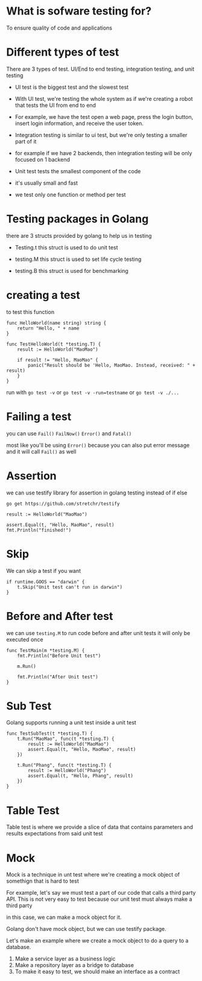 # What is sofware testing for?

To ensure quality of code and applications

# Different types of test

There are 3 types of test. UI/End to end testing, integration testing, and unit testing

- UI test is the biggest test and the slowest test
- With UI test, we're testing the whole system as if we're creating a robot that tests the UI from end to end
- For example, we have the test open a web page, press the login button, insert login information, and receive the user token.

- Integration testing is similar to ui test, but we're only testing a smaller part of it
- for example if we have 2 backends, then integration testing will be only focused on 1 backend

- Unit test tests the smallest component of the code
- it's usually small and fast
- we test only one function or method per test

# Testing packages in Golang

there are 3 structs provided by golang to help us in testing

- Testing.t
  this struct is used to do unit test

- testing.M
  this struct is used to set life cycle testing

- testing.B
  this struct is used for benchmarking

# creating a test

to test this function

```
func HelloWorld(name string) string {
	return "Hello, " + name
}

func TestHelloWorld(t *testing.T) {
	result := HelloWorld("MaoMao")

	if result != "Hello, MaoMao" {
		panic("Result should be 'Hello, MaoMao. Instead, received: " + result)
	}
}
```

run with `go test -v` or `go test -v -run=testname` or `go test -v ./...`

# Failing a test

you can use `Fail()` `FailNow()` `Error()` and `Fatal()`

most like you'll be using `Error()` because you can also put error message and it will call `Fail()` as well

# Assertion

we can use testify library for assertion in golang testing instead of if else

```
go get https://github.com/stretchr/testify
```

```
result := HelloWorld("MaoMao")

assert.Equal(t, "Hello, MaoMao", result)
fmt.Println("finished!")
```

# Skip

We can skip a test if you want

```
if runtime.GOOS == "darwin" {
	t.Skip("Unit test can't run in darwin")
}
```

# Before and After test

we can use `testing.M` to run code before and after unit tests
it will only be executed once

```
func TestMain(m *testing.M) {
	fmt.Println("Before Unit test")

	m.Run()

	fmt.Println("After Unit test")
}
```

# Sub Test

Golang supports running a unit test inside a unit test

```
func TestSubTest(t *testing.T) {
	t.Run("MaoMao", func(t *testing.T) {
		result := HelloWorld("MaoMao")
		assert.Equal(t, "Hello, MaoMao", result)
	})

	t.Run("Phang", func(t *testing.T) {
		result := HelloWorld("Phang")
		assert.Equal(t, "Hello, Phang", result)
	})
}
```

# Table Test

Table test is where we provide a slice of data that contains parameters and results expectations from said unit test

# Mock

Mock is a technique in unt test where we're creating a mock object of somethign that is hard to test

For example, let's say we must test a part of our code that calls a third party API. This is not very easy to test because our unit test must always make a third party

in this case, we can make a mock object for it.

Golang don't have mock object, but we can use testify package.

Let's make an example where we create a mock object to do a query to a database.

1. Make a service layer as a business logic
2. Make a repository layer as a bridge to database
3. To make it easy to test, we should make an interface as a contract